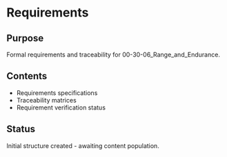 # Requirements

## Purpose
Formal requirements and traceability for 00-30-06_Range_and_Endurance.

## Contents
- Requirements specifications
- Traceability matrices
- Requirement verification status

## Status
Initial structure created - awaiting content population.
